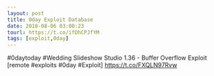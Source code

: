 ```yaml
---
layout: post
title: 0day Exploit Database
date: 2018-08-06 03:00:23
tourl: https://t.co/ifDhCPJfYM
tags: [exploit,0day]
---
```

#0daytoday #Wedding Slideshow Studio 1.36 - Buffer Overflow Exploit [remote #exploits #0day #Exploit] https://t.co/FXQLN97Rvw